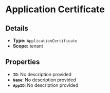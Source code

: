 # Application Certificate

## Details

- **Type:** `ApplicationCertificate`
- **Scope:** tenant

## Properties

- **`ID`**: No description provided
- **`Name`**: No description provided
- **`AppID`**: No description provided
